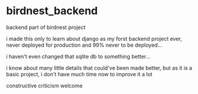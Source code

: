 # birdnest_backend

backend part of birdnest project

i made this only to learn about django as my forst backend project ever,  
never deployed for production and 99% never to be deployed... 

i haven't even changed that sqlite db to something better...

i know about many little details that could've been made better, but 
as it is a basic project, i don't have much time now to improve it a lot

constructive criticism welcome
